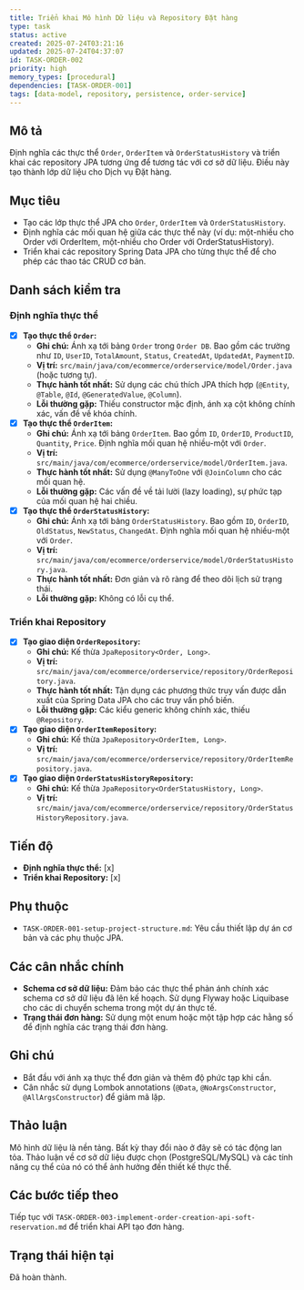 ```yaml
---
title: Triển khai Mô hình Dữ liệu và Repository Đặt hàng
type: task
status: active
created: 2025-07-24T03:21:16
updated: 2025-07-24T04:37:07
id: TASK-ORDER-002
priority: high
memory_types: [procedural]
dependencies: [TASK-ORDER-001]
tags: [data-model, repository, persistence, order-service]
---
```


## Mô tả

Định nghĩa các thực thể `Order`, `OrderItem` và `OrderStatusHistory` và triển khai các repository JPA tương ứng để tương tác với cơ sở dữ liệu. Điều này tạo thành lớp dữ liệu cho Dịch vụ Đặt hàng.

## Mục tiêu

*   Tạo các lớp thực thể JPA cho `Order`, `OrderItem` và `OrderStatusHistory`.
*   Định nghĩa các mối quan hệ giữa các thực thể này (ví dụ: một-nhiều cho Order với OrderItem, một-nhiều cho Order với OrderStatusHistory).
*   Triển khai các repository Spring Data JPA cho từng thực thể để cho phép các thao tác CRUD cơ bản.

## Danh sách kiểm tra

### Định nghĩa thực thể
- [x] **Tạo thực thể `Order`:**
    - **Ghi chú:** Ánh xạ tới bảng `Order` trong `Order DB`. Bao gồm các trường như `ID`, `UserID`, `TotalAmount`, `Status`, `CreatedAt`, `UpdatedAt`, `PaymentID`.
    - **Vị trí:** `src/main/java/com/ecommerce/orderservice/model/Order.java` (hoặc tương tự).
    - **Thực hành tốt nhất:** Sử dụng các chú thích JPA thích hợp (`@Entity`, `@Table`, `@Id`, `@GeneratedValue`, `@Column`).
    - **Lỗi thường gặp:** Thiếu constructor mặc định, ánh xạ cột không chính xác, vấn đề về khóa chính.
- [x] **Tạo thực thể `OrderItem`:**
    - **Ghi chú:** Ánh xạ tới bảng `OrderItem`. Bao gồm `ID`, `OrderID`, `ProductID`, `Quantity`, `Price`. Định nghĩa mối quan hệ nhiều-một với `Order`.
    - **Vị trí:** `src/main/java/com/ecommerce/orderservice/model/OrderItem.java`.
    - **Thực hành tốt nhất:** Sử dụng `@ManyToOne` với `@JoinColumn` cho các mối quan hệ.
    - **Lỗi thường gặp:** Các vấn đề về tải lười (lazy loading), sự phức tạp của mối quan hệ hai chiều.
- [x] **Tạo thực thể `OrderStatusHistory`:**
    - **Ghi chú:** Ánh xạ tới bảng `OrderStatusHistory`. Bao gồm `ID`, `OrderID`, `OldStatus`, `NewStatus`, `ChangedAt`. Định nghĩa mối quan hệ nhiều-một với `Order`.
    - **Vị trí:** `src/main/java/com/ecommerce/orderservice/model/OrderStatusHistory.java`.
    - **Thực hành tốt nhất:** Đơn giản và rõ ràng để theo dõi lịch sử trạng thái.
    - **Lỗi thường gặp:** Không có lỗi cụ thể.

### Triển khai Repository
- [x] **Tạo giao diện `OrderRepository`:**
    - **Ghi chú:** Kế thừa `JpaRepository<Order, Long>`.
    - **Vị trí:** `src/main/java/com/ecommerce/orderservice/repository/OrderRepository.java`.
    - **Thực hành tốt nhất:** Tận dụng các phương thức truy vấn được dẫn xuất của Spring Data JPA cho các truy vấn phổ biến.
    - **Lỗi thường gặp:** Các kiểu generic không chính xác, thiếu `@Repository`.
- [x] **Tạo giao diện `OrderItemRepository`:**
    - **Ghi chú:** Kế thừa `JpaRepository<OrderItem, Long>`.
    - **Vị trí:** `src/main/java/com/ecommerce/orderservice/repository/OrderItemRepository.java`.
- [x] **Tạo giao diện `OrderStatusHistoryRepository`:**
    - **Ghi chú:** Kế thừa `JpaRepository<OrderStatusHistory, Long>`.
    - **Vị trí:** `src/main/java/com/ecommerce/orderservice/repository/OrderStatusHistoryRepository.java`.

## Tiến độ

*   **Định nghĩa thực thể:** [x]
*   **Triển khai Repository:** [x]

## Phụ thuộc

*   `TASK-ORDER-001-setup-project-structure.md`: Yêu cầu thiết lập dự án cơ bản và các phụ thuộc JPA.

## Các cân nhắc chính

*   **Schema cơ sở dữ liệu:** Đảm bảo các thực thể phản ánh chính xác schema cơ sở dữ liệu đã lên kế hoạch. Sử dụng Flyway hoặc Liquibase cho các di chuyển schema trong một dự án thực tế.
*   **Trạng thái đơn hàng:** Sử dụng một enum hoặc một tập hợp các hằng số để định nghĩa các trạng thái đơn hàng.

## Ghi chú

*   Bắt đầu với ánh xạ thực thể đơn giản và thêm độ phức tạp khi cần.
*   Cân nhắc sử dụng Lombok annotations (`@Data`, `@NoArgsConstructor`, `@AllArgsConstructor`) để giảm mã lặp.

## Thảo luận

Mô hình dữ liệu là nền tảng. Bất kỳ thay đổi nào ở đây sẽ có tác động lan tỏa. Thảo luận về cơ sở dữ liệu được chọn (PostgreSQL/MySQL) và các tính năng cụ thể của nó có thể ảnh hưởng đến thiết kế thực thể.

## Các bước tiếp theo

Tiếp tục với `TASK-ORDER-003-implement-order-creation-api-soft-reservation.md` để triển khai API tạo đơn hàng.

## Trạng thái hiện tại

Đã hoàn thành.